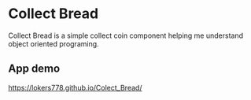 # Collect Bread

Collect Bread is a simple collect coin component helping me understand object oriented programing.

## App demo
https://lokers778.github.io/Colect_Bread/